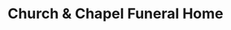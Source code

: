 ---
title: "Church & Chapel Funeral Home"
url: /west-allis/church-und-chapel-funeral-home/
shop: Bestattungen
---